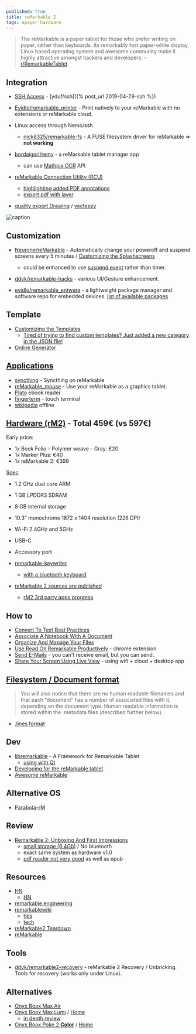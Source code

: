 ```yaml
---
published: true
title: reMarkable 2
tags: epaper hardware
---
```

> The reMarkable is a paper tablet for those who prefer writing on paper, rather than keyboards. Its remarkably fast paper-white display, Linux based operating system and awesome community make it highly attractive amongst hackers and developers. - [r/RemarkableTablet](https://www.reddit.com/r/RemarkableTablet/)

## Integration
- [SSH Access](https://remarkablewiki.com/tech/ssh) - [yduf/ssh]({% post_url 2019-04-29-ssh %})
- [Evidlo/remarkable_printer](https://github.com/Evidlo/remarkable_printer) - Print natively to your reMarkable with no extensions or reMarkable cloud.
- Linux access through Nemo/ssh
	- [nick8325/remarkable-fs](https://github.com/nick8325/remarkable-fs) - A FUSE filesystem driver for reMarkable => **not working**
- [bordaigorl/remy](https://github.com/bordaigorl/remy) - a reMarkable tablet manager app
	- can use [Mathpix OCR](https://mathpix.com/ocr) API

- [reMarkable Connection Utility (RCU)](https://www.reddit.com/r/RemarkableTablet/comments/imwov3/remarkable_connection_utility_rcu_is_out_allinone/)
	- [highlighting added PDF annotations](https://www.reddit.com/r/RemarkableTablet/comments/is4x80/wouldnt_it_be_nice_if_highlighting_added_pdf/)
    - [export pdf with layer](https://www.reddit.com/r/RemarkableTablet/comments/jpqsus/export_picture_with_layers/)
- [quality export Drawing](https://www.reddit.com/r/RemarkableTablet/comments/jpuhdo/is_there_no_way_to_export_full_quality_drawings/gbh0ap2/) / [vecteezy](https://www.reddit.com/r/RemarkableTablet/comments/jpy6d5/after_noticing_how_harsh_the_pdf_exports_of_my/)



![caption](https://preview.redd.it/sp0e1a4gaex51.jpg?width=640&crop=smart&auto=webp&s=de4e46cff9a739175965e561c5f561720660413c)

## Customization
- [Neurone/reMarkable](https://github.com/Neurone/reMarkable) - Automatically change your poweroff and suspend screens every 5 minutes / [Customizing the Splashscreens](https://remarkablewiki.com/tips/splashscreens)
	- could be enhanced to use [suspend event](https://askubuntu.com/questions/226278/run-script-on-wakeup) rather than timer.
- [ddvk/remarkable-hacks](https://github.com/ddvk/remarkable-hacks) - various UI/Gesture enhancement.

- [evidlo/remarkable_entware](https://github.com/evidlo/remarkable_entware) - a lightweight package manager and software repo for embedded devices. [list of available packages](http://bin.entware.net/armv7sf-k3.2/)

## Template
- [Customizing the Templates](https://remarkablewiki.com/tips/templates)
	- [Tired of trying to find custom templates? Just added a new category in the JSON file!](https://www.reddit.com/r/RemarkableTablet/comments/jr9jn3/tired_of_trying_to_find_custom_templates_just/)
- [Online Generator](https://templarian.github.io/remarkable/)

## [Applications](https://github.com/reHackable/awesome-reMarkable#applications)
- [syncthing](https://github.com/evidlo/remarkable_syncthing) - Syncthing on reMarkable
- [reMarkable_mouse](https://github.com/evidlo/remarkable_mouse) - Use your reMarkable as a graphics tablet.
- [Plato](https://github.com/darvin/plato) ebook reader
- [fingerterm](https://github.com/dixonary/fingerterm-reMarkable) - touch terminal
- [wikipedia](https://github.com/dps/remarkable-wikipedia) offline

## [Hardware (rM2)](https://remarkable.com/store/remarkable-2) - Total 459€ (vs 597€)
Early price:
- 1x Book Folio – Polymer weave – Gray: €20
- 1x Marker Plus: €40
- 1x reMarkable 2: €399

[Spec](https://remarkable.com/#Specifications)
- 1.2 GHz dual core ARM
- 1 GB LPDDR3 SDRAM
- 8 GB internal storage
- 10.3” monochrome 1872 x 1404 resolution (226 DPI)
- Wi-Fi 2.4GHz and 5GHz
- USB-C
- Accessory port


- [remarkable-keywriter](https://github.com/dps/remarkable-keywriter)
	- [with a bluetooth keyboard](https://www.reddit.com/r/RemarkableTablet/comments/e8p22h/remarkablekeywriter_with_a_bluetooth_keyboard/)

- [reMarkable 2 sources are published](https://www.reddit.com/r/RemarkableTablet/comments/jp9gq9/remarkable_2_sources_are_published/)
	- [rM2 3rd party apps progress](https://www.reddit.com/r/RemarkableTablet/comments/jp2h4s/rm2_3rd_party_apps_progress/)

## How to
- [Convert To Text Best Practices](https://www.youtube.com/watch?v=dPrEHADFG1E)
- [Associate A Notebook With A Document](https://www.youtube.com/watch?v=exRHMNzXXIU)
- [Organize And Manage Your Files](https://www.youtube.com/watch?v=jJobc3vBJ0c)
- [Use Read On Remarkable Productively](https://www.youtube.com/watch?v=GR9QnbOaxcc) - chrome extension
- [Send E-Mails](https://www.youtube.com/watch?v=IKSXs9GObDo) - you can't receive email, but you can send.
- [Share Your Screen Using Live View](https://www.youtube.com/watch?v=x2D3xXnTfGk) - using wifi + cloud + desktop app

## [Filesystem / Document format](https://remarkablewiki.com/tech/filesystem)
> You will also notice that there are no human readable filenames and that each “document” has a number of associated files with it, depending on the document type. Human readable information is stored within the .metadata files (described further below). 

- [.lines format](https://plasma.ninja/blog/devices/remarkable/binary/format/2017/12/26/reMarkable-lines-file-format.html)

## Dev
- [libremarkable](https://github.com/canselcik/libremarkable) - A Framework for Remarkable Tablet
	- [using with Qt](https://github.com/canselcik/libremarkable/issues/12)
- [Developing for the reMarkable tablet](https://dragly.org/2017/12/01/developing-for-the-remarkable/)
- [Awesome reMarkable](https://awesomeopensource.com/project/reHackable/awesome-reMarkable)

## Alternative OS
- [Parabola-rM](http://www.davisr.me/projects/parabola-rm/)

## Review 
- [Remarkable 2: Unboxing And First Impressions](https://www.youtube.com/watch?v=ihlhuDsc5-g)
	- [small storage (6.4Gb)](https://youtu.be/wpwbVwfWIKE?t=1439) / No bluetooth
    - exact same system as hardware v1.0
    - [pdf reader not very good](https://www.youtube.com/watch?v=iD5wTA96wNg) as well as epub

## Resources
- [HN](https://news.ycombinator.com/item?id=22604597) 
	- [HN](https://news.ycombinator.com/item?id=21040343)
- [remarkable.engineering](https://remarkable.engineering/)
- [remarkablewiki](https://remarkablewiki.com/start)
	- [tips](https://remarkablewiki.com/tips/start)
	- [tech](https://remarkablewiki.com/tech/start)
- [reMarkable2 Teardown](https://fccid.io/2AMK2-RM110/Internal-Photos/Internal-photos-4523960)
- [reMarkable](https://duckpond.ch/nix/bash/2020/01/08/reMarkable.html)

## Tools
- [ddvk/remarkable2-recovery](https://github.com/ddvk/remarkable2-recovery) - reMarkable 2 Recovery / Unbricking. Tools for recovery (works only under Linux).

## Alternatives
- [Onyx Boox Max Air](https://www.youtube.com/watch?v=EdQ5sXTJRMI)
- [Onyx Boox Max Lumi](https://www.youtube.com/watch?v=0SIRcxobTnA) / [Home](https://www.boox.com/maxlumi/)
	- [in depth review](https://www.youtube.com/watch?v=B8X7JPdgsh0)
- [Onyx Boox Poke 2 **Color**](https://www.youtube.com/watch?v=aYjsjHHzhD0) / [Home](https://www.boox.com/poke2/)
